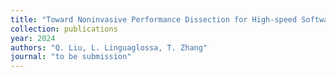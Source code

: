 ```yaml
---
title: "Toward Noninvasive Performance Dissection for High-speed Software Data Plane"
collection: publications
year: 2024  
authors: "Q. Liu, L. Linguaglossa, T. Zhang"
journal: "to be submission"
---
```

